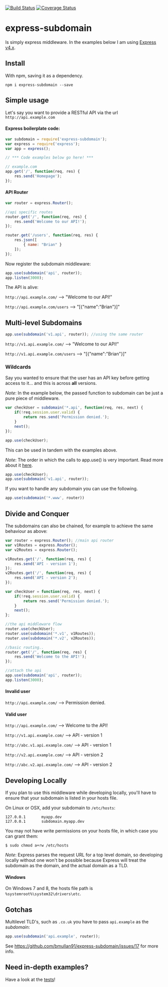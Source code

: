 [![Build Status](https://travis-ci.org/bmullan91/express-subdomain.svg?branch=master)](https://travis-ci.org/bmullan91/express-subdomain) [![Coverage Status](https://coveralls.io/repos/bmullan91/express-subdomain/badge.png?branch=master)](https://coveralls.io/r/bmullan91/express-subdomain?branch=master)

# express-subdomain

Is simply express middleware. In the examples below I am using [Express v4.x](http://expressjs.com/).

## Install

With npm, saving it as a dependency.

    npm i express-subdomain --save

## Simple usage

Let's say you want to provide a RESTful API via the url `http://api.example.com`

#### Express boilerplate code:

``` js
var subdomain = require('express-subdomain');
var express = require('express');
var app = express();

// *** Code examples below go here! ***

// example.com
app.get('/', function(req, res) {
    res.send('Homepage');
});

```

#### API Router

``` js
var router = express.Router();

//api specific routes
router.get('/', function(req, res) {
    res.send('Welcome to our API!');
});

router.get('/users', function(req, res) {
    res.json([
        { name: "Brian" }
    ]);
});
```

Now register the subdomain middleware:
``` js
app.use(subdomain('api', router));
app.listen(3000);
```
The API is alive:

`http://api.example.com/` --> "Welcome to our API!"

`http://api.example.com/users` --> "[{"name":"Brian"}]"


## Multi-level Subdomains

``` js
app.use(subdomain('v1.api', router)); //using the same router
```

`http://v1.api.example.com/` --> "Welcome to our API!"

`http://v1.api.example.com/users` --> "[{"name":"Brian"}]"

### Wildcards

Say you wanted to ensure that the user has an API key before getting access to it... and this is across __all__ versions.

_Note_:
In the example below, the passed function to subdomain can be just a pure piece of middleware.

``` js
var checkUser = subdomain('*.api', function(req, res, next) {
    if(!req.session.user.valid) {
        return res.send('Permission denied.');
    }
    next();
});

app.use(checkUser);
```

This can be used in tandem with the examples above.

_Note_:
The order in which the calls to app.use() is very important. Read more about it [here](http://expressjs.com/4x/api.html#app.use).

``` js
app.use(checkUser);
app.use(subdomain('v1.api', router));
```

If you want to handle any subdomain you can use the following.

```js
app.use(subdomain('*.www', router))
```

## Divide and Conquer

The subdomains can also be chained, for example to achieve the same behaviour as above:

``` js
var router = express.Router(); //main api router
var v1Routes = express.Router();
var v2Routes = express.Router();

v1Routes.get('/', function(req, res) {
    res.send('API - version 1');
});
v2Routes.get('/', function(req, res) {
    res.send('API - version 2');
});

var checkUser = function(req, res, next) {
    if(!req.session.user.valid) {
        return res.send('Permission denied.');
    }
    next();
};

//the api middleware flow
router.use(checkUser);
router.use(subdomain('*.v1', v1Routes));
router.use(subdomain('*.v2', v2Routes));

//basic routing..
router.get('/', function(req, res) {
    res.send('Welcome to the API!');
});

//attach the api
app.use(subdomain('api', router));
app.listen(3000);
```

#### Invalid user

`http://api.example.com/` --> Permission denied.

#### Valid user

`http://api.example.com/` --> Welcome to the API!

`http://v1.api.example.com/` --> API - version 1

`http://abc.v1.api.example.com/` --> API - version 1

`http://v2.api.example.com/` --> API - version 2

`http://abc.v2.api.example.com/` --> API - version 2

## Developing Locally

If you plan to use this middleware while developing locally, you'll have to
ensure that your subdomain is listed in your hosts file.

On Linux or OSX, add your subdomain to `/etc/hosts`:
```
127.0.0.1       myapp.dev
127.0.0.1       subdomain.myapp.dev
```

You may not have write permissions on your hosts file, in which case you can
grant them:
```
$ sudo chmod a+rw /etc/hosts
```

_Note_:
Express parses the request URL for a top level domain, so developing locally
without one won't be possible because Express will treat the subdomain as the
domain, and the actual domain as a TLD.

#### Windows

On Windows 7 and 8, the hosts file path is `%systemroot%\system32\drivers\etc`.

## Gotchas

Multilevel TLD's, such as `.co.uk` you have to pass `api.example` as the _subdomain_:

```js
app.use(subdomain('api.example', router));
```
See https://github.com/bmullan91/express-subdomain/issues/17 for more info.

## Need in-depth examples?

Have a look at the [tests](https://github.com/bmullan91/express-subdomain/tree/master/test)!

